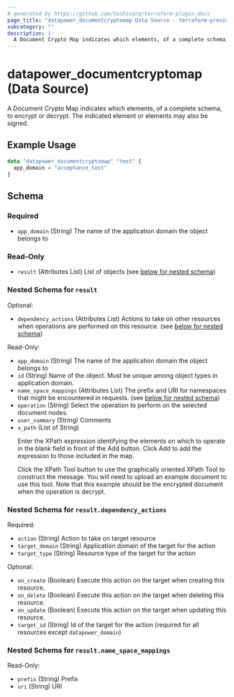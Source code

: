 ```yaml
---
# generated by https://github.com/hashicorp/terraform-plugin-docs
page_title: "datapower_documentcryptomap Data Source - terraform-provider-datapower"
subcategory: ""
description: |-
  A Document Crypto Map indicates which elements, of a complete schema, to encrypt or decrypt. The indicated element or elements may also be signed.
---
```


# datapower_documentcryptomap (Data Source)

A Document Crypto Map indicates which elements, of a complete schema, to encrypt or decrypt. The indicated element or elements may also be signed.

## Example Usage

```terraform
data "datapower_documentcryptomap" "test" {
  app_domain = "acceptance_test"
}
```

<!-- schema generated by tfplugindocs -->
## Schema

### Required

- `app_domain` (String) The name of the application domain the object belongs to

### Read-Only

- `result` (Attributes List) List of objects (see [below for nested schema](#nestedatt--result))

<a id="nestedatt--result"></a>
### Nested Schema for `result`

Optional:

- `dependency_actions` (Attributes List) Actions to take on other resources when operations are performed on this resource. (see [below for nested schema](#nestedatt--result--dependency_actions))

Read-Only:

- `app_domain` (String) The name of the application domain the object belongs to
- `id` (String) Name of the object. Must be unique among object types in application domain.
- `name_space_mappings` (Attributes List) The prefix and URI for namespaces that might be encountered in requests. (see [below for nested schema](#nestedatt--result--name_space_mappings))
- `operation` (String) Select the operation to perform on the selected document nodes.
- `user_summary` (String) Comments
- `x_path` (List of String) <p>Enter the XPath expression identifying the elements on which to operate in the blank field in front of the Add button. Click Add to add the expression to those included in the map.</p><p>Click the XPath Tool button to use the graphically oriented XPath Tool to construct the message. You will need to upload an example document to use this tool. Note that this example should be the encrypted document when the operation is decrypt.</p>

<a id="nestedatt--result--dependency_actions"></a>
### Nested Schema for `result.dependency_actions`

Required:

- `action` (String) Action to take on target resource
- `target_domain` (String) Application domain of the target for the action
- `target_type` (String) Resource type of the target for the action

Optional:

- `on_create` (Boolean) Execute this action on the target when creating this resource.
- `on_delete` (Boolean) Execute this action on the target when deleting this resource.
- `on_update` (Boolean) Execute this action on the target when updating this resource.
- `target_id` (String) Id of the target for the action (required for all resources except `datapower_domain`)


<a id="nestedatt--result--name_space_mappings"></a>
### Nested Schema for `result.name_space_mappings`

Read-Only:

- `prefix` (String) Prefix
- `uri` (String) URI

